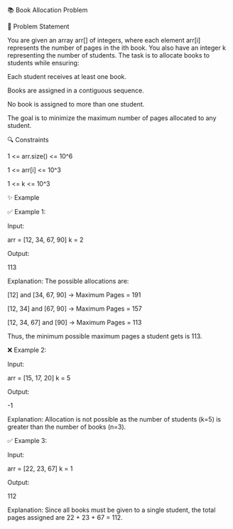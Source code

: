 📚 Book Allocation Problem

📖 Problem Statement

You are given an array arr[] of integers, where each element arr[i] represents the number of pages in the ith book. You also have an integer k representing the number of students. The task is to allocate books to students while ensuring:

Each student receives at least one book.

Books are assigned in a contiguous sequence.

No book is assigned to more than one student.

The goal is to minimize the maximum number of pages allocated to any student.

🔍 Constraints

1 <= arr.size() <= 10^6

1 <= arr[i] <= 10^3

1 <= k <= 10^3

✨ Example

✅ Example 1:

Input:

arr = [12, 34, 67, 90]
k = 2

Output:

113

Explanation:
The possible allocations are:

[12] and [34, 67, 90] → Maximum Pages = 191

[12, 34] and [67, 90] → Maximum Pages = 157

[12, 34, 67] and [90] → Maximum Pages = 113

Thus, the minimum possible maximum pages a student gets is 113.

❌ Example 2:

Input:

arr = [15, 17, 20]
k = 5

Output:

-1

Explanation:
Allocation is not possible as the number of students (k=5) is greater than the number of books (n=3).

✅ Example 3:

Input:

arr = [22, 23, 67]
k = 1

Output:

112

Explanation:
Since all books must be given to a single student, the total pages assigned are 22 + 23 + 67 = 112.